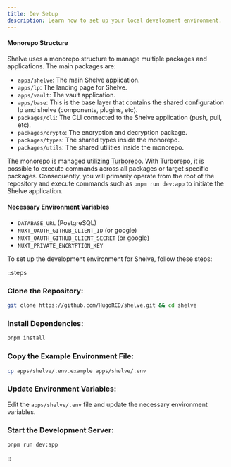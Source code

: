 ```yaml
---
title: Dev Setup
description: Learn how to set up your local development environment.
---
```


#### Monorepo Structure

Shelve uses a monorepo structure to manage multiple packages and applications. The main packages are:

- `apps/shelve`: The main Shelve application.
- `apps/lp`: The landing page for Shelve.
- `apps/vault`: The vault application.
- `apps/base`: This is the base layer that contains the shared configuration lp and shelve (components, plugins, etc).
- `packages/cli`: The CLI connected to the Shelve application (push, pull, etc).
- `packages/crypto`: The encryption and decryption package.
- `packages/types`: The shared types inside the monorepo.
- `packages/utils`: The shared utilities inside the monorepo.

The monorepo is managed utilizing [Turborepo](https://turbo.build). With Turborepo, it is possible to execute commands across all packages or target specific packages. Consequently, you will primarily operate from the root of the repository and execute commands such as `pnpm run dev:app` to initiate the Shelve application.

#### Necessary Environment Variables

- `DATABASE_URL` (PostgreSQL)
- `NUXT_OAUTH_GITHUB_CLIENT_ID` (or google)
- `NUXT_OAUTH_GITHUB_CLIENT_SECRET` (or google)
- `NUXT_PRIVATE_ENCRYPTION_KEY`

To set up the development environment for Shelve, follow these steps:

::steps
### Clone the Repository:

```sh [terminal]
git clone https://github.com/HugoRCD/shelve.git && cd shelve
```

### Install Dependencies:

```sh [terminal]
pnpm install
```

### Copy the Example Environment File:

```sh [terminal]
cp apps/shelve/.env.example apps/shelve/.env
```

### Update Environment Variables:

Edit the `apps/shelve/.env` file and update the necessary environment variables.

### Start the Development Server:

```sh [terminal]
pnpm run dev:app
```
::
